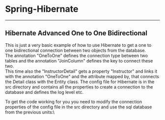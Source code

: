 # Spring-Hibernate

---

## Hibernate Advanced One to One Bidirectional

This is just a very basic example of how to use Hibernate to get a one to one bidirectional connection between two objects from the database.\
The annotation "OneToOne" defines the connection type between two tables and the annotation "JoinColumn" defines the key to connect these two.\
This time also the "InstructorDetail" gets a property "Instructor" and links it with the annotation "OneToOne" and the attribute mapped by, that connects the Detail class with the Entity class.
The config file for Hibernate is in the src directory and contains all the properties to create a connection to the database and defines the log level etc.

To get the code working for you you need to modify the connection properties of the config file in the src directory and use the sql database from the previous units:\
